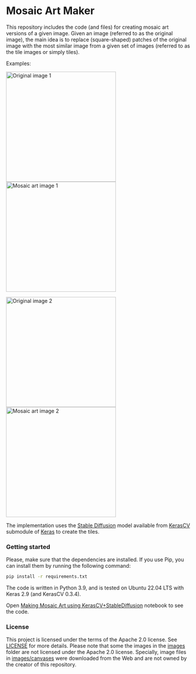 # Mosaic Art Maker

This repository includes the code (and files) for creating mosaic art versions of a given image. Given an image
(referred to as the original image), the main idea is to replace (square-shaped) patches of the original image with the
most similar image from a given set of images (referred to as the tile images or simply tiles).

Examples:

<p float="center">
<img alt="Original image 1" title="A picture of Miley Cyrus" src="images/canvases/miley_cyrus.png" width="300" height="300"/> 
<img alt="Mosaic art image 1" title="The mosaic art version of the Miley Cyrus's image" src="images/outputs/miley_cyrus_mosaic_art_0.png" width="300" height="300"/>
</p>

<p float="center">
<img alt="Original image 2" title="Nixon Visions" src="images/canvases/nixon_visions.png" width="300" height="300"/> 
<img alt="Mosaic art image 2" title="The mosaic art version of Nixon Visions" src="images/outputs/nixon_visions_mosaic_art_0.png" width="300" height="300"/>
</p>

The implementation uses the [Stable Diffusion](https://en.wikipedia.org/wiki/Stable_Diffusion) model available from
[KerasCV](https://github.com/keras-team/keras-cv) submodule of [Keras](https://keras.io/) to create the tiles.

### Getting started

Please, make sure that the dependencies are installed. If you use Pip, you can install them by running the following
command:

```bash
pip install -r requirements.txt
```

The code is written in Python 3.9, and is tested on Ubuntu 22.04 LTS with Keras 2.9 (and KerasCV 0.3.4).

Open [Making Mosaic Art using KerasCV+StableDiffusion](make_mosaic_art.ipynb) notebook to see the code.

### License

This project is licensed under the terms of the Apache 2.0 license. See [LICENSE](LICENSE.md) for more details.
Please note that some the images in the [images](images) folder are not licensed under the Apache 2.0 license.
Specially, image files in [images/canvases](images/canvases) were downloaded from the Web and are not owned by
the creator of this repository.
